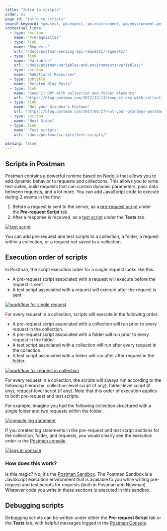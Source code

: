 ```yaml
---
title: "Intro to scripts"
order: 91
page_id: "intro_to_scripts"
search_keyword: "pm.test, pm.expect, pm.environment, pm.environment.get, environment.get, pm.response"
contextual_links:
  - type: section
    name: "Prerequisites"
  - type: link
    name: "Requests"
    url: "/docs/postman/sending-api-requests/requests/"
  - type: link
    name: "Variables"
    url: "/docs/postman/variables-and-environments/variables/"
  - type: section
    name: "Additional Resources"
  - type: subtitle
    name: "Related Blog Posts"
  - type: link
    name: "Keep it DRY with collection and folder elements"
    url: "https://blog.postman.com/2017/12/13/keep-it-dry-with-collection-and-folder-elements/?_ga=2.191580268.754547870.1571851340-1454169035.1570491567"
  - type: link
    name: "Not your Grandma's Postman"
    url: "https://blog.postman.com/2017/05/27/not-your-grandmas-postman/?_ga=2.191580268.754547870.1571851340-1454169035.1570491567"
  - type: section
    name: "Next Steps"
  - type: link
    name: "Test scripts"
    url: "/docs/postman/scripts/test-scripts/"

warning: false
---
```


## Scripts in Postman

Postman contains a powerful runtime based on Node.js that allows you to add dynamic behavior to requests and collections. This allows you to write test suites, build requests that can contain dynamic parameters, pass data between requests, and a lot more. You can add JavaScript code to execute during 2 events in the flow:

  1. Before a request is sent to the server, as a [pre-request script](/docs/postman/scripts/pre-request-scripts/) under the **Pre-request Script** tab.
  1. After a response is received, as a [test script](/docs/postman/scripts/test-scripts/) under the **Tests** tab.

[![test script](https://assets.postman.com/postman-docs/Test_script1.png)](https://assets.postman.com/postman-docs/WS-randomScripts2.png)

You can add pre-request and test scripts to a collection, a folder, a request within a collection, or a request not saved to a collection.

## Execution order of scripts

In Postman, the script execution order for a single request looks like this:

* A pre-request script associated with a request will execute before the request is sent
* A test script associated with a request will execute after the request is sent

[![workflow for single request](https://assets.postman.com/postman-docs/req-resp.png)](https://assets.postman.com/postman-docs/req-resp.png)

For every request in a collection, scripts will execute in the following order:

* A pre-request script associated with a collection will run prior to every request in the collection.
* A pre-request script associated with a folder will run prior to every request in the folder.
* A test script associated with a collection will run after every request in the collection.
* A test script associated with a folder will run after after request in the folder.

[![workflow for request in collection](https://assets.postman.com/postman-docs/execOrder.png)](https://assets.postman.com/postman-docs/execOrder.png)

For every request in a collection, the scripts will always run according to the following hierarchy: collection-level script (if any), folder-level script (if any), request-level script (if any). Note that this order of execution applies to both pre-request and test scripts.

For example, imagine you had the following collection structured with a single folder and two requests within the folder.

[![console log statement](https://assets.postman.com/postman-docs/Test_script2.png)](https://assets.postman.com/postman-docs/WS-console-log-statement.png)

If you created log statements in the pre-request and test script sections for the collection, folder, and requests, you would clearly see the execution order in the [Postman console](/docs/postman/sending-api-requests/debugging-and-logs/#network-calls-with-postman-console).

[![logs in console](https://assets.postman.com/postman-docs/logs-in-console.png)](https://assets.postman.com/postman-docs/logs-in-console.png)

### How does this work?

Is this magic? No, it's the [Postman Sandbox](/docs/postman/scripts/postman-sandbox/). The Postman Sandbox is a JavaScript execution environment that is available to you while writing pre-request and test scripts for requests (both in Postman and Newman). Whatever code you write in these sections is executed in this sandbox.  

## Debugging scripts

Debugging scripts can be written under either the **Pre-request Script** tab or the **Tests** tab, with helpful messages logged in the [Postman Console](/docs/postman/sending-api-requests/debugging-and-logs/).
